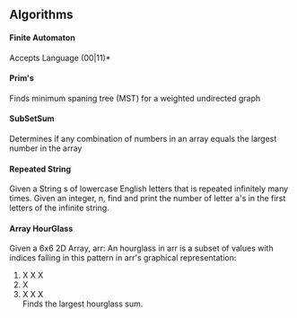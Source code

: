 ## Algorithms

#### Finite Automaton
Accepts Language (00|11)*

#### Prim's
Finds minimum spaning tree (MST) for
a weighted undirected graph

#### SubSetSum
Determines if any combination of numbers in an array
equals the largest number in the array

#### Repeated String
Given a String s of lowercase English letters that is repeated infinitely many times. Given an integer, n, find and print the number of letter a's in the first  letters of the infinite string.

#### Array HourGlass
Given a 6x6 2D Array, arr: An hourglass in arr is a subset of values with indices falling in this pattern in arr's graphical representation:
1. X X X
2.   X  
3. X X X <br />
Finds the largest hourglass sum.  
